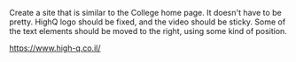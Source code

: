 Create a site that is similar to the College home page. It doesn't have to be pretty.
HighQ logo should be fixed, and the video should be sticky. Some of the text elements should be moved to the right, using some kind of position.

https://www.high-q.co.il/